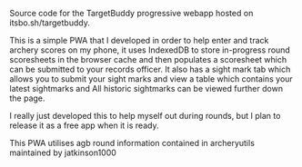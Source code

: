Source code for the TargetBuddy progressive webapp hosted on itsbo.sh/targetbuddy.

This is a simple PWA that I developed in order to help enter and track archery scores on my phone, it uses IndexedDB to store in-progress round scoresheets in the browser cache and then populates a scoresheet which can be submitted to your records officer. 
It also has a sight mark tab which allows you to submit your sight marks and view a table which contains your latest sightmarks and All historic sightmarks can be viewed further down the page. 

I really just developed this to help myself out during rounds, but I plan to release it as a free app when it is ready. 

This PWA utilises agb round information contained in archeryutils maintained by jatkinson1000
